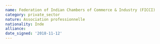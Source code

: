 ```yaml
---
name: Federation of Indian Chambers of Commerce & Industry (FICCI)
category: private_sector
nature: Association professionnelle 
nationality: Inde
alliance: 
date_signed: '2018-11-12'
---
```

    
